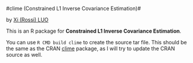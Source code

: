 #clime (Constrained L1 Inverse Covariance Estimation)#

by [Xi (Rossi) LUO](https://sites.google.com/site/xirossiluo/)

This is an R package for **Constrained L1 Inverse Covariance Estimation**. 

You can use `R CMD build clime` to create the source tar file. This should be the same as the CRAN [clime](http://cran.r-project.org/web/packages/clime/index.html)  package, as I will try to update the CRAN source as well. 

